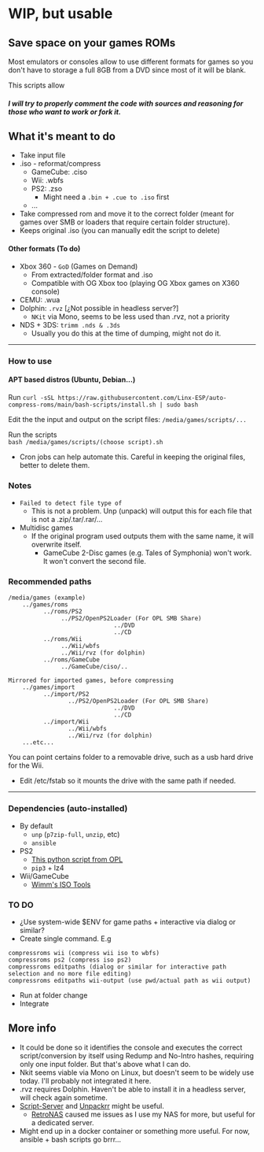 # WIP, but usable

## Save space on your games ROMs
Most emulators or consoles allow to use different formats for games so you don't have to storage a full 8GB from a DVD since most of it will be blank.  

This scripts allow 

##### I will try to properly comment the code with sources and reasoning for those who want to work or fork it.


## What it's meant to do  
- Take input file
- .iso - reformat/compress
  - GameCube: .ciso
  - Wii: .wbfs
  - PS2: .zso
    - Might need a `.bin + .cue to .iso` first
  - ...
- Take compressed rom and move it to the correct folder (meant for games over SMB or loaders that require certain folder structure). 
- Keeps original .iso (you can manually edit the script to delete)

#### Other formats (To do)
- Xbox 360 - `GoD` (Games on Demand)
  - From extracted/folder format and .iso
  - Compatible with OG Xbox too (playing OG Xbox games on X360 console)
- CEMU: .wua   
- Dolphin: `.rvz` [¿Not possible in headless server?]
  - `NKit` via Mono, seems to be less used than .rvz, not a priority
- NDS + 3DS: `trimm .nds & .3ds`
  - Usually you do this at the time of dumping, might not do it.

---

### How to use
#### APT based distros (Ubuntu, Debian...)
Run ``curl -sSL https://raw.githubusercontent.com/Linx-ESP/auto-compress-roms/main/bash-scripts/install.sh | sudo bash``

Edit the the input and output on the script files:
    ``/media/games/scripts/...``

Run the scripts  
    ``bash /media/games/scripts/(choose script).sh``  
  - Cron jobs can help automate this. Careful in keeping the original files, better to delete them.

### Notes

- `Failed to detect file type of`
  - This is not a problem. Unp (unpack) will output this for each file that is not a .zip/.tar/.rar/...
- Multidisc games
  - If the original program used outputs them with the same name, it will overwrite itself.
    - GameCube 2-Disc games (e.g. Tales of Symphonia) won't work. It won't convert the second file.

### Recommended paths
```
/media/games (example) 
    ../games/roms  
          ../roms/PS2  
               ../PS2/OpenPS2Loader (For OPL SMB Share)  
                              ../DVD  
                              ../CD   
          ../roms/Wii  
               ../Wii/wbfs  
               ../Wii/rvz (for dolphin)
          ../roms/GameCube
               ../GameCube/ciso/..
               
Mirrored for imported games, before compressing
    ../games/import  
          ../import/PS2  
                 ../PS2/OpenPS2Loader (For OPL SMB Share)  
                              ../DVD  
                              ../CD  
          ../import/Wii  
                 ../Wii/wbfs  
                 ../Wii/rvz (for dolphin)
    ...etc...
```

You can point certains folder to a removable drive, such as a usb hard drive for the Wii.
  - Edit /etc/fstab so it mounts the drive with the same path if needed.

---

### Dependencies (auto-installed)
- By default
  - ``unp`` (``p7zip-full``, ``unzip``, etc)
  - ``ansible``
- PS2
  - [This python script from OPL](https://github.com/ps2homebrew/Open-PS2-Loader/blob/master/pc/ziso.py)
  - ``pip3`` + lz4
- Wii/GameCube  
  - [Wimm's ISO Tools](https://wit.wiimm.de/)

### TO DO
- ¿Use system-wide $ENV for game paths + interactive via dialog or similar?
- Create single command. E.g
```
compressroms wii (compress wii iso to wbfs)
compressroms ps2 (compress iso ps2)
compressroms editpaths (dialog or similar for interactive path selection and no more file editing)
compressroms editpaths wii-output (use pwd/actual path as wii output)
```
- Run at folder change
- Integrate 


## More info
- It could be done so it identifies the console and executes the correct script/conversion by itself using Redump and No-Intro hashes, requiring only one input folder. But that's above what I can do.  
- Nkit seems viable via Mono on Linux, but doesn't seem to be widely use today. I'll probably not integrated it here.  
- .rvz requires Dolphin. Haven't be able to install it in a headless server, will check again sometime.
- [Script-Server](https://github.com/bugy/script-server) and [Unpackrr](https://github.com/Unpackerr/unpackerr) might be useful.  
  - [RetroNAS](https://github.com/danmons/retronas) caused me issues as I use my NAS for more, but useful for a dedicated server.
- Might end up in a docker container or something more useful. For now, ansible + bash scripts go brrr... 